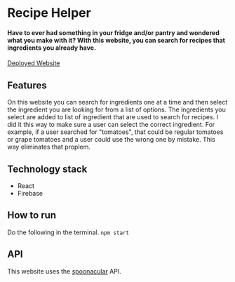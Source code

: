 # Recipe Helper
####  Have to ever had something in your fridge and/or pantry and wondered what you make with it? With this website, you can search for recipes that ingredients you already have.
[Deployed Website](https://recipe-helper-14aaf.web.app)


## Features
On this website you can search for ingredients one at a time and then select the ingredient you are looking for from a list of options. The ingredients you select are added to list of ingredient that are used to search for recipes. I did it this way to make sure a user can select the correct ingredient. For example, if a user searched for "tomatoes", that could be regular tomatoes or grape tomatoes and a user could use the wrong one by mistake. This way eliminates that proplem.

## Technology stack
- React
- Firebase

## How to run
Do the following in the terminal.
`npm start`

## API
This website uses the [spoonacular](https://spoonacular.com/food-api) API.
